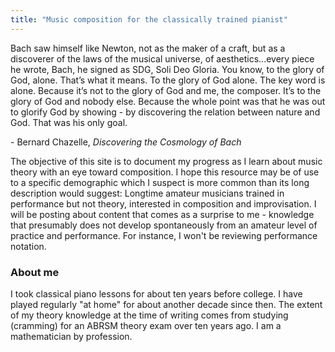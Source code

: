 ```yaml
---
title: "Music composition for the classically trained pianist"
---
```


<div class="media">
  <p>Bach saw himself like Newton, not as the maker of a craft, but as a discoverer of the laws of the musical universe, of aesthetics...every piece he wrote, Bach, he signed as SDG, Soli Deo Gloria. You know, to the glory of God, alone. That’s what it means. To the glory of God alone. The key word is alone. Because it’s not to the glory of God and me, the composer. It’s to the glory of God and nobody else. Because the whole point was that he was out to glorify God by showing - by discovering the relation between nature and God. That was his only goal.</p>
  
  <p>- Bernard Chazelle, <i>Discovering the Cosmology of Bach</i></p>
</div>

The objective of this site is to document my progress as I learn about music theory with an eye toward composition. I hope this resource may be of use to a specific demographic which I suspect is more common than its long description would suggest: Longtime amateur musicians trained in performance but not theory, interested in composition and improvisation. I will be posting about content that comes as a surprise to me - knowledge that presumably does not develop spontaneously from an amateur level of practice and performance. For instance, I won't be reviewing performance notation. 

<h3>About me</h3>

I took classical piano lessons for about ten years before college. I have played regularly "at home" for about another decade since then. The extent of my theory knowledge at the time of writing comes from studying (cramming) for an ABRSM theory exam over ten years ago. I am a mathematician by profession.
